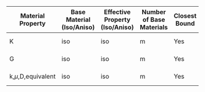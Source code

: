 | Material Property     | Base Material (Iso/Aniso) | Effective Property (Iso/Aniso) | Number of Base Materials | Closest Bound | Dimensions | Name |
|----------------------|-------------------------|------------------------------|--------------------------|---------------|------------|------------|
| K  | iso | iso | m | Yes | 3 | Hashin-Shtrikman |
| G  | iso | iso | m | Yes | 3 | Hashin-Shtrikman |
| k,$\mu$,D,equivalent  | iso | iso | m | Yes | 3 | Hashin-Shtrikman |
